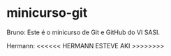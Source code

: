 # minicurso-git

Bruno:
Este é o minicurso de Git e GitHub do VI SASI.

Hermann:
<<<<<< HERMANN ESTEVE AKI >>>>>>>>
